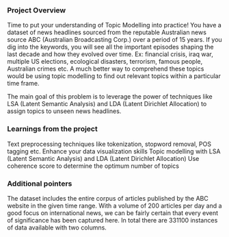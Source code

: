 ### Project Overview

 Time to put your understanding of Topic Modelling into practice! You have a dataset of news headlines sourced from the reputable Australian news source ABC (Australian Broadcasting Corp.) over a period of 15 years. If you dig into the keywords, you will see all the important episodes shaping the last decade and how they evolved over time. Ex: financial crisis, iraq war, multiple US elections, ecological disasters, terrorism, famous people, Australian crimes etc. A much better way to comprehend these topics would be using topic modelling to find out relevant topics within a particular time frame.

The main goal of this problem is to leverage the power of techniques like LSA (Latent Semantic Analysis) and LDA (Latent Dirichlet Allocation) to assign topics to unseen news headlines.


### Learnings from the project

 Text preprocessing techniques like tokenization, stopword removal, POS tagging etc. Enhance your data visualization skills Topic modelling with LSA (Latent Semantic Analysis) and LDA (Latent Dirichlet Allocation) Use coherence score to determine the optimum number of topics


### Additional pointers

 The dataset includes the entire corpus of articles published by the ABC website in the given time range. With a volume of 200 articles per day and a good focus on international news, we can be fairly certain that every event of significance has been captured here. In total there are 331100 instances of data available with two columns.


